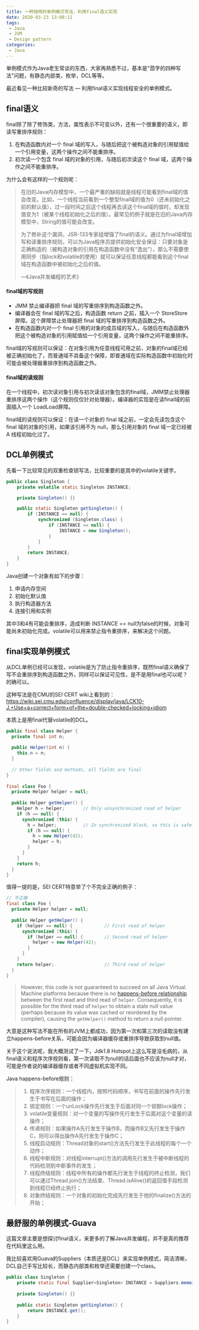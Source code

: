 ```yaml
---
title: 一种独特的单例模式写法，利用final语义实现
date: 2020-03-23 13:08:11
tags:
 - Java
 - JVM
 - Design pattern
categories:
 - Java
---
```


单例模式作为Java老生常谈的东西，大家再熟悉不过，基本是"茴字的四种写法"问题，有静态内部类，枚举，DCL等等。

最近看见一种比较新奇的写法 — 利用final语义实现线程安全的单例模式。

<!-- more -->

## final语义

final除了除了修饰类，方法，属性表示不可变以外，还有一个很重要的语义，即读写重排序规则：

1. 在构造函数内对一个 final 域的写入，与随后把这个被构造对象的引用赋值给一个引用变量，这两个操作之间不能重排序。
2. 初次读一个包含 final 域的对象的引用，与随后初次读这个 final 域，这两个操作之间不能重排序。

为什么会有这样的一个规则呢：

> 在旧的Java内存模型中，一个最严重的缺陷就是线程可能看到final域的值会改变。比如，一个线程当前看到一个整型final域的值为0（还未初始化之前的默认值），过一段时间之后这个线程再去读这个final域的值时，却发现值变为1（被某个线程初始化之后的值）。最常见的例子就是在旧的Java内存模型中，String的值可能会改变。
>
> 为了修补这个漏洞，JSR-133专家组增强了final的语义。通过为final域增加写和读重排序规则，可以为Java程序员提供初始化安全保证：只要对象是正确构造的（被构造对象的引用在构造函数中没有“逸出”），那么不需要使用同步（指lock和volatile的使用）就可以保证任意线程都能看到这个final域在构造函数中被初始化之后的值。
>
> —《Java并发编程的艺术》

#### final域的写规则

- JMM 禁止编译器把 final 域的写重排序到构造函数之外。
- 编译器会在 final 域的写之后，构造函数 return 之前，插入一个 StoreStore 屏障。这个屏障禁止处理器把 final 域的写重排序到构造函数之外。
- 在构造函数内对一个 final 引用的对象的成员域的写入，与随后在构造函数外把这个被构造对象的引用赋值给一个引用变量，这两个操作之间不能重排序。

final域的写规则可以保证：在对象引用为任意线程可用之前，对象的final域已经被正确初始化了，而普通域不具备这个保障，即普通域在实际构造函数中初始化时可能会被处理器重排序到构造函数之外。

#### final域的读规则

在一个线程中，初次读对象引用与初次读该对象包含的final域，JMM禁止处理器重排序这两个操作（这个规则仅仅针对处理器）。编译器的实现是在读final域的前面插入一个 LoadLoad屏障。

final域的读规则可以保证：在读一个对象的 final 域之前，一定会先读包含这个 final 域的对象的引用，如果该引用不为 null，那么引用对象的 final 域一定已经被 A 线程初始化过了。

## DCL单例模式

先看一下比较常见的双重检查锁写法，比较重要的是其中的volatile关键字。

```java
public class Singleton {
    private volatile static Singleton INSTANCE;

    private Singleton() {}

    public static Singleton getSingleton() {
        if (INSTANCE == null) {
            synchronized (Singleton.class) {
                if (INSTANCE == null) {
                    INSTANCE = new Singleton();
                }
            }
        }
        return INSTANCE;
    }
}
```

Java创建一个对象有如下的步骤：

1. 申请内存空间
2. 初始化默认值
3. 执行构造器方法
4. 连接引用和实例

其中3和4有可能会重排序，造成判断 INSTANCE == null为false的时候，对象可能尚未初始化完成。volatile可以用来禁止指令重排序，来解决这个问题。

## final实现单例模式

从DCL单例已经可以发现，volatile是为了防止指令重排序，既然final语义确保了写不会重排序到构造函数之外，同样可以保证可见性，是不是用final也可以呢？的确可以。

这种写法是在CMU的SEI CERT wiki上看到的：https://wiki.sei.cmu.edu/confluence/display/java/LCK10-J.+Use+a+correct+form+of+the+double-checked+locking+idiom

本质上是用final代替volatile的DCL。

```java
public final class Helper {
  private final int n;
  
  public Helper(int n) {
    this.n = n;
  }
  
  // Other fields and methods, all fields are final
}
  
final class Foo {
  private Helper helper = null;
  
  public Helper getHelper() {
    Helper h = helper;       // Only unsynchronized read of helper
    if (h == null) {
      synchronized (this) {
        h = helper;          // In synchronized block, so this is safe
        if (h == null) {
          h = new Helper(42);
          helper = h;
        }
      }
    }
    return h;
  }
}
```

值得一提的是，SEI CERT特意举了个不完全正确的例子：

```java
// 不正确
final class Foo {
  private Helper helper = null;
  
  public Helper getHelper() {
    if (helper == null) {            // First read of helper
      synchronized (this) {
        if (helper == null) {        // Second read of helper
          helper = new Helper(42);
        }
      }
    }
    return helper;                   // Third read of helper
  }
}
```

> However, this code is not guaranteed to succeed on all Java Virtual Machine platforms because there is no [happens-before relationship](https://wiki.sei.cmu.edu/confluence/display/java/Rule+BB.+Glossary#RuleBB.Glossary-happens-beforeorder) between the first read and third read of `helper`. Consequently, it is possible for the third read of `helper` to obtain a stale null value (perhaps because its value was cached or reordered by the compiler), causing the `getHelper()` method to return a null pointer.

大意是这种写法不能在所有的JVM上都成功，因为第一次和第三次的读取没有建立happens-before关系，可能会因为编译器缓存或重排序导致获取到null值。

关于这个说法呢，我大概测试了一下，Jdk1.8 Hotspot上这么写是没毛病的，从final语义和程序次序规则看，第一次读取不为null的话后面也不应该为null才对，可能是作者说的编译器缓存或者不同虚拟机实现不同。

Java happens-before规则：

>1. 程序次序规则：一个线程内，按照代码顺序，书写在前面的操作先行发生于书写在后面的操作；
>2. 锁定规则：一个unLock操作先行发生于后面对同一个锁额lock操作；
>3. volatile变量规则：对一个变量的写操作先行发生于后面对这个变量的读操作；
>4. 传递规则：如果操作A先行发生于操作B，而操作B又先行发生于操作C，则可以得出操作A先行发生于操作C；
>5. 线程启动规则：Thread对象的start()方法先行发生于此线程的每个一个动作；
>6. 线程中断规则：对线程interrupt()方法的调用先行发生于被中断线程的代码检测到中断事件的发生；
>7. 线程终结规则：线程中所有的操作都先行发生于线程的终止检测，我们可以通过Thread.join()方法结束、Thread.isAlive()的返回值手段检测到线程已经终止执行；
>8. 对象终结规则：一个对象的初始化完成先行发生于他的finalize()方法的开始；

## 最舒服的单例模式-Guava

这篇文章主要是想探讨final语义，来更多的了解Java并发编程，并不是真的推荐在代码里这么用。

我比较喜欢用Guava的Suppliers（本质还是DCL）来实现单例模式，简洁清晰，DCL自己手写比较长，而静态内部类和枚举还需要创建一个class。

```java
public class Singleton {
    private static final Supplier<Singleton> INSTANCE = Suppliers.memoize(Singleton::new);
    
    private Singleton() {}
    
    public static Singleton getSingleton() {
        return INSTANCE.get();
    }
}
```